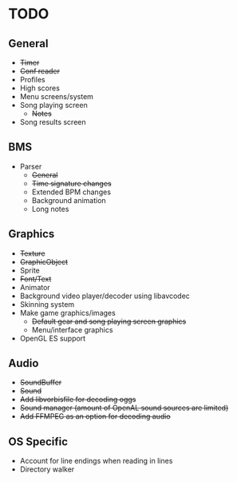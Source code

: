 TODO
====

General
-------

* <del>Timer</del>
* <del>Conf reader</del>
* Profiles
* High scores
* Menu screens/system
* Song playing screen
    * <del>Notes</del>
* Song results screen

BMS
---

* Parser
    * <del>General</del>
    * <del>Time signature changes</del>
    * Extended BPM changes
    * Background animation
    * Long notes

Graphics
--------

* <del>Texture</del>
* <del>GraphicObject</del>
* Sprite 
* <del>Font/Text</del>
* Animator
* Background video player/decoder using libavcodec
* Skinning system
* Make game graphics/images 
    * <del>Default gear and song playing screen graphics </del>
    * Menu/interface graphics
* OpenGL ES support

Audio
-----

* <del>SoundBuffer</del>
* <del>Sound</del>
* <del>Add libvorbisfile for decoding oggs</del>
* <del>Sound manager (amount of OpenAL sound sources are limited)</del>
* <del>Add FFMPEG as an option for decoding audio</del>

OS Specific
-----------

* Account for line endings when reading in lines
* Directory walker
